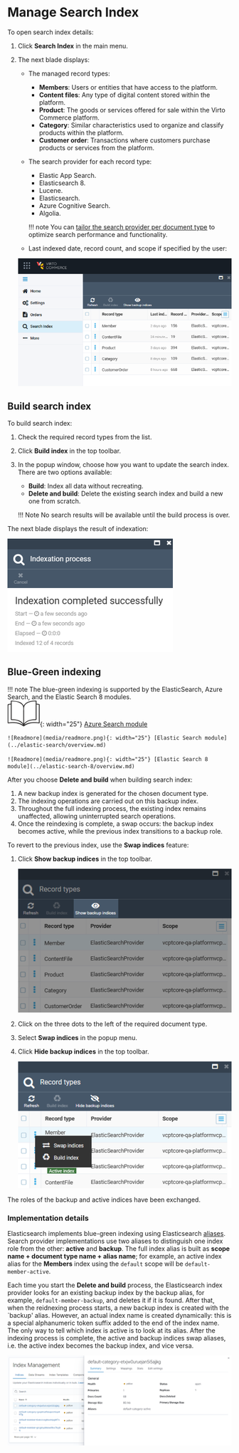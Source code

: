 # Manage Search Index

To open search index details:

1. Click **Search Index** in the main menu.
1. The next blade displays:
    * The managed record types:
        * **Members**: Users or entities that have access to the platform.
        * **Content files**: Any type of digital content stored within the platform.
        * **Product**: The goods or services offered for sale within the Virto Commerce platform.
        * **Category**: Similar characteristics used to organize and classify products within the platform.
        * **Customer order**: Transactions where customers purchase products or services from the platform.

    * The search provider for each record type:
        * Elastic App Search.
        * Elasticsearch 8.
        * Lucene.
        * Elasticsearch.
        * Azure Cognitive Search.
        * Algolia.

        !!! note
            You can [tailor the search provider per document type](https://docs.virtocommerce.org/platform/developer-guide/Configuration-Reference/appsettingsjson/#search) to optimize search performance and functionality.

    * Last indexed date, record count, and scope if specified by the user:

    ![Search index](media/open-search-index-module.png)

## Build search index

To build search index:

1. Check the required record types from the list.
1. Click **Build index** in the top toolbar.
1. In the popup window, choose how you want to update the search index. There are two options available:
    * **Build**: Index all data without recreating.
    * **Delete and build**: Delete the existing search index and build a new one from scratch. 
    
    !!! Note
        No search results will be available until the build process is over.

The next blade displays the result of indexation:

![Indexation result](media/indexation-result.png)

## Blue-Green indexing

!!! note
    The blue-green indexing is supported by the ElasticSearch, Azure Search,  and the Elastic Search 8 modules.<br>
    ![Readmore](media/readmore.png){: width="25"} [Azure Search module](../azure-search/overview.md)

    ![Readmore](media/readmore.png){: width="25"} [Elastic Search module](../elastic-search/overview.md)
    
    ![Readmore](media/readmore.png){: width="25"} [Elastic Search 8 module](../elastic-search-8/overview.md)

After you choose **Delete and build** when building search index:

1. A new backup index is generated for the chosen document type.
1. The indexing operations are carried out on this backup index.
1. Throughout the full indexing process, the existing index remains unaffected, allowing uninterrupted search operations.
1. Once the reindexing is complete, a swap occurs: the backup index becomes active, while the previous index transitions to a backup role.

To revert to the previous index, use the **Swap indices** feature:

1. Click **Show backup indices** in the top toolbar.

    ![Backup indices](media/show-backup-indices.png)

1. Click on the three dots to the left of the required document type.
1. Select **Swap indices** in the popup menu.
1. Click **Hide backup indices** in the top toolbar.

    ![Three dots](media/three-dots.png)

The roles of the backup and active indices have been exchanged.

### Implementation details

Elasticsearch implements blue-green indexing using Elasticsearch [aliases](https://www.elastic.co/guide/en/elasticsearch/reference/current/indices-aliases.html). Search provider implementations use two aliases to distinguish one index role from the other: **active** and **backup**. The full index alias is built as **scope name + document type name + alias name**; for example, an active index alias for the **Members** index using the `default` scope will be `default-member-active`.

Each time you start the **Delete and build** process, the Elasticsearch index provider looks for an existing backup index by the backup alias, for example, `default-member-backup`, and deletes it if it is found. After that, when the reidnexing process starts, a new backup index is created with the `backup' alias. However, an actual index name is created dynamically: this is a special alphanumeric token suffix added to the end of the index name. The only way to tell which index is active is to look at its alias. After the indexing process is complete, the active and backup indices swap aliases, i.e. the active index becomes the backup index, and vice versa.

![Kibana index alias](media/implementation.png)
